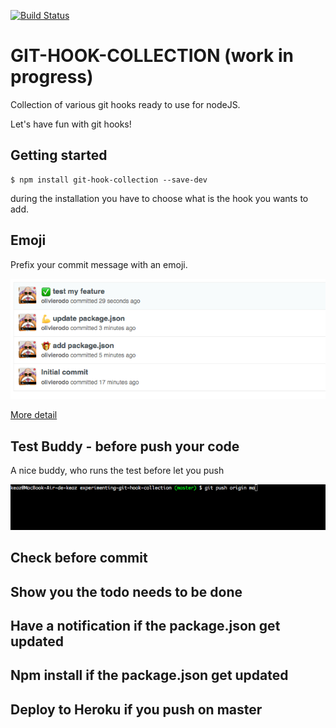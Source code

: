 [![Build Status](https://travis-ci.org/olivierodo/git-hook-collection.svg?branch=master)](https://travis-ci.org/olivierodo/git-hook-collection)

# GIT-HOOK-COLLECTION (work in progress)

Collection of various git hooks ready to use for nodeJS.

Let's have fun with git hooks!

## Getting started

```
$ npm install git-hook-collection --save-dev
```

during the installation you have to choose what is the hook you wants to add.


## Emoji

Prefix your commit message with an emoji.

![preview](doc/img/emoji.png)

[More detail](doc/emoji.md)


## Test Buddy - before push your code

A nice buddy, who runs the test before let you push

![preview](doc/img/test-buddy.gif)

## Check before commit

## Show you the todo needs to be done

## Have a notification if the package.json get updated

## Npm install if the package.json get updated

## Deploy to Heroku if you push on master

